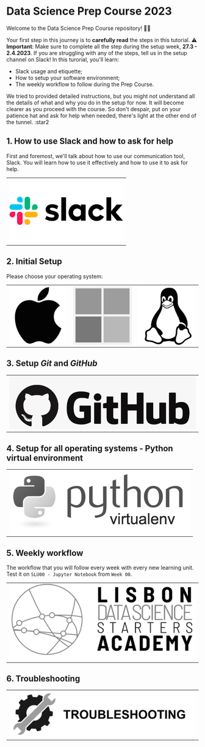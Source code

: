 # Data Science Prep Course 2023
Welcome to the Data Science Prep Course repository! 🧑‍💻

Your first step in this journey is to **carefully read** the steps in this tutorial. ⚠️ **Important**: Make sure to complete all the step during the setup week, **27.3 - 2.4.2023**. If you are struggling with any of the steps, tell us in the setup channel on Slack! In this turorial, you'll learn:

- Slack usage and etiquette;
- How to setup your software environment;
- The weekly workflow to follow during the Prep Course.

We tried to provided detailed instructions, but you might not understand all the details of what and why you do in the setup for now. It will become clearer as you proceed with the course. So don't despair, put on your patience hat and ask for help when needed, there's light at the other end of the tunnel. :star2

## 1. How to use Slack and how to ask for help
First and foremost, we'll talk about how to use our communication tool, Slack. You will learn how to use it effectively and how to use it to ask for help.
<table>
  <tr>
    <td>
        <a href="https://github.com/ldsSA/ds-prep-course-2023/slack.md">
            <img src="media/slack.png" alt="Slack" />
        </a>
    </td>
  </tr>
</table>

## 2. Initial Setup
Please choose your operating system:
<table>
  <tr>
    <td>
        <a href="https://github.com/ldsSA/ds-prep-course-2023/macOS.md">
            <img src="media/macOS.png" alt="MacOS" />
        </a>
    </td>
    <td>
        <a href="https://github.com/ldsSA/ds-prep-course-2023/WINDOWS.md">
            <img src="media/windows.png" alt="Windows" />
        </a>
    </td>
    <td>
        <a href="https://github.com/ldsSA/ds-prep-course-2023/LINUX.md">
            <img src="media/linux.png" alt="Linux" />
        </a>
    </td>
  </tr>
</table>

## 3. Setup _Git_ and _GitHub_
<table>
  <tr>
    <td>
        <a href="https://github.com/ldsSA/ds-prep-course-2023/github.md">
            <img src="media/github.png" alt="GitHub" />
        </a>
    </td>
  </tr>
</table>

## 4. Setup for all operating systems - Python virtual environment
<table>
  <tr>
    <td>
        <a href="https://github.com/ldsSA/ds-prep-course-2023/python-venv.md">
            <img src="media/python-venv.png" alt="python-venv" />
        </a>
    </td>
  </tr>
</table>

## 5. Weekly workflow
The workflow that you will follow every week with every new learning unit. Test it on `SLU00 - Jupyter Notebook` from `Week 00`.
<table>
  <tr>
    <td>
        <a href="https://github.com/ldsSA/ds-prep-course-2023/weekly-workflow.md">
            <img src="media/weekly-workflow.png" alt="weekly-workflow" />
        </a>
    </td>
  </tr>
</table>

## 6. Troubleshooting 
<table>
  <tr>
    <td>
        <a href="https://github.com/ldsSA/ds-prep-course-2023/troubleshooting.md">
            <img src="media/troubleshooting.png" alt="troubleshooting" />
        </a>
    </td>
  </tr>
</table>

